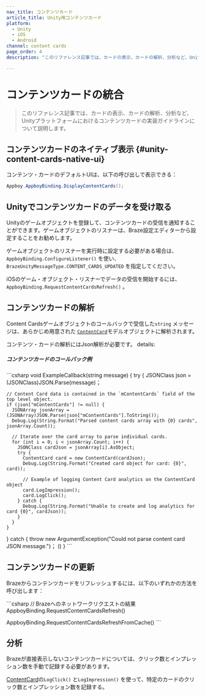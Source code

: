 ```yaml
---
nav_title: コンテンツカード
article_title: Unity用コンテンツカード
platform: 
  - Unity
  - iOS
  - Android
channel: content cards
page_order: 4
description: "このリファレンス記事では、カードの表示、カードの解析、分析など、Unityプラットフォームにおけるコンテンツカードの実装ガイドラインについて説明します。"

---
```


# コンテンツカードの統合

> このリファレンス記事では、カードの表示、カードの解析、分析など、Unityプラットフォームにおけるコンテンツカードの実装ガイドラインについて説明します。

## コンテンツカードのネイティブ表示 {#unity-content-cards-native-ui}

コンテンツ・カードのデフォルトUIは、以下の呼び出しで表示できる：

```csharp
Appboy.AppboyBinding.DisplayContentCards();
```

## Unityでコンテンツカードのデータを受け取る

Unityのゲームオブジェクトを登録して、コンテンツカードの受信を通知することができます。ゲームオブジェクトのリスナーは、Braze設定エディターから設定することをお勧めします。

ゲームオブジェクトのリスナーを実行時に設定する必要がある場合は、`AppboyBinding.ConfigureListener()` を使い、`BrazeUnityMessageType.CONTENT_CARDS_UPDATED` を指定してください。

iOSのゲーム・オブジェクト・リスナーでデータの受信を開始するには、`AppboyBinding.RequestContentCardsRefresh()` 。

## コンテンツカードの解析

Content Cardsゲームオブジェクトのコールバックで受信した`string` メッセージは、あらかじめ用意された [`ContentCard`][17]モデルオブジェクトに解析されます。

コンテンツ・カードの解析にはJson解析が必要です。 details:

##### コンテンツカードのコールバック例

\`\`\`csharp
void ExampleCallback(string message) {
  try {
    JSONClass json = (JSONClass)JSON.Parse(message)；

    // Content Card data is contained in the `mContentCards` field of the top level object.
    if (json["mContentCards"] != null) {
      JSONArray jsonArray = (JSONArray)JSON.Parse(json["mContentCards"].ToString());
      Debug.Log(String.Format("Parsed content cards array with {0} cards", jsonArray.Count));

      // Iterate over the card array to parse individual cards.
      for (int i = 0; i < jsonArray.Count; i++) {
        JSONClass cardJson = jsonArray[i].AsObject;
        try {
          ContentCard card = new ContentCard(cardJson);
          Debug.Log(String.Format("Created card object for card: {0}", card));

          // Example of logging Content Card analytics on the ContentCard object 
          card.LogImpression();
          card.LogClick();
        } catch {
          Debug.Log(String.Format("Unable to create and log analytics for card {0}", cardJson));
        }
      }
    }
  } catch {
    throw new ArgumentException("Could not parse content card JSON message.")；
  ()
}
\`\`\`

## コンテンツカードの更新

Brazeからコンテンツカードをリフレッシュするには、以下のいずれかの方法を呼び出します：

\`\`\`csharp
// Brazeへのネットワークリクエストの結果
AppboyBinding.RequestContentCardsRefresh()

AppboyBinding.RequestContentCardsRefreshFromCache()
\`\`\`

## 分析

Brazeが直接表示しないコンテンツカードについては、クリック数とインプレッション数を手動で記録する必要があります。

[ContentCard][17]の`LogClick()` と`LogImpression()` を使って、特定のカードのクリック数とインプレッション数を記録する。

[17]: https://github.com/braze-inc/braze-unity-sdk/blob/master/Assets/Plugins/Appboy/Models/Cards/ContentCard.cs
